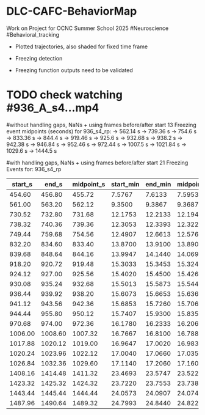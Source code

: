 # DLC-CAFC-BehaviorMap
Work on Project for OCNC Summer School 2025 #Neuroscience #Behavioral_tracking 


- Plotted trajectories, also shaded for fixed time frame
- Freezing detection

- Freezing function outputs need to be validated


# TODO check watching #936_A_s4...mp4

#without handling gaps, NaNs + using frames before/after start
13 Freezing event midpoints (seconds) for 936_s4_rp:
→ 562.14 s
→ 739.36 s
→ 754.6 s
→ 833.36 s
→ 844.4 s
→ 919.46 s
→ 925.6 s
→ 932.68 s
→ 938.2 s
→ 942.38 s
→ 946.84 s
→ 952.46 s
→ 972.44 s
→ 1007.5 s
→ 1021.84 s
→ 1029.6 s
→ 1444.5 s

#with handling gaps, NaNs + using frames before/after start
21 Freezing Events for: 936_s4_rp

| start_s | end_s | midpoint_s |start_min |end_min | midpoint_min |
|----------|------------|------------|-----------|---------|---------------|
| 454.60 | 456.80     | 455.72     | 7.5767   | 7.6133    | 7.5953    |
| 561.00 | 563.20     | 562.12     | 9.3500    | 9.3867   | 9.3687    |
| 730.52 | 732.80     | 731.68     | 12.1753 | 12.2133 | 12.1947 |
| 738.32 | 740.36     | 739.36     | 12.3053 | 12.3393 | 12.3227 |
| 749.44 | 759.68     | 754.56     | 12.4907 | 12.6613 | 12.5760 |
| 832.20 | 834.60     | 833.40     | 13.8700 | 13.9100 | 13.8900 |
| 839.68 | 848.64     | 844.16     | 13.9947 | 14.1440 | 14.0693 |
| 918.20 | 920.72     | 919.48     | 15.3033 | 15.3453 | 15.3247 |
| 924.12 | 927.00     | 925.56     | 15.4020 | 15.4500 | 15.4260 |
| 930.08 | 935.24     | 932.68     | 15.5013 | 15.5873 | 15.5447 |
| 936.44 | 939.92     | 938.20     | 15.6073 | 15.6653 | 15.6367 |
| 941.12 | 943.56     | 942.36     | 15.6853 | 15.7260 | 15.7060 |
| 944.44 | 955.80     | 950.12     | 15.7407 | 15.9300 | 15.8353 |
| 970.68 | 974.00     | 972.36     | 16.1780 | 16.2333 | 16.2060 |
| 1006.00 | 1008.60| 1007.32   | 16.7667 | 16.8100 | 16.7887 |
| 1017.88 | 1020.12| 1019.00   | 16.9647 | 17.0020 | 16.9833 |
| 1020.24 | 1023.96| 1022.12   | 17.0040 | 17.0660 | 17.0353 |
| 1026.84 | 1032.36| 1029.60   | 17.1140 | 17.2060 | 17.1600 |
| 1408.16 | 1414.48| 1411.32   | 23.4693 | 23.5747 | 23.5220 |
| 1423.32 | 1425.32| 1424.32  | 23.7220 | 23.7553 | 23.7387 |
| 1443.44 | 1445.44| 1444.44  | 24.0573 | 24.0907 | 24.0740 |
| 1487.96 | 1490.64| 1489.32  | 24.7993 | 24.8440 | 24.8220 |

